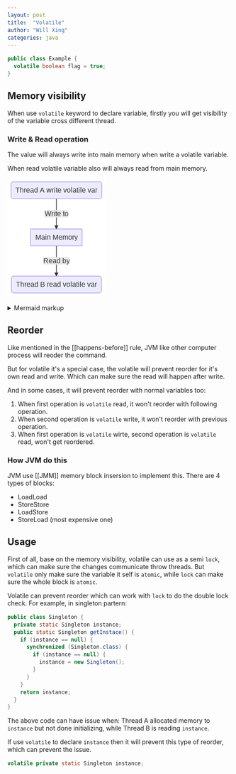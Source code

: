 ```yaml
---
layout: post
title:  "Volatile"
author: "Will Xing"
categories: java
---
```


```java
public class Example {
  volatile boolean flag = true;
}
```

## Memory visibility

When use `volatile` keyword to declare variable, firstly you will get visibility of the variable cross different thread.

### Write & Read operation

The value will always write into main memory when write a volatile variable.

When read volatile variable also will always read from main memory.

<!-- generated by mermaid compile action - START -->
![~mermaid diagram 1~](/assets/images/all_collections__posts_java_2020-07-14-volatile-md-1.png)
<details>
  <summary>Mermaid markup</summary>

```mermaid

graph TD;
  A(Thread A write volatile var) -->|Write to| B[Main Memory];
  B -->|Read by| C(Thread B read volatile var)

```

</details>
<!-- generated by mermaid compile action - END -->

## Reorder

Like mentioned in the [[happens-before]] rule, JVM like other computer process will reoder the command.

But for volatile it's a special case, the volatile will prevent reorder for it's own read and write. Which can make sure the read will happen after write.

And in some cases, it will prevent reorder with normal variables too:

1. When first operation is `volatile` read, it won't reorder with following operation.
2. When second operation is `volatile` write, it won't reorder with previous operation.
3. When first operation is `volatile` wirte, second operation is `volatile` read, won't get reordered.

### How JVM do this

JVM use [[JMM]] memory block insersion to implement this. There are 4 types of blocks:

- LoadLoad
- StoreStore
- LoadStore
- StoreLoad (most expensive one)

## Usage

First of all, base on the memory visibility, volatile can use as a semi `lock`, which can make sure the changes communicate throw threads. But `volatile` only make sure the variable it self is `atomic`, while `lock` can make sure the whole block is `atomic`.

Volatile can prevent reorder which can work with `lock` to do the double lock check. For example, in singleton partern:

```java
public class Singleton {
  private static Singleton instance;
  public static Singleton getInstace() {
    if (instance == null) {
      synchronized (Singleton.class) {
        if (instance == null) {
          instance = new Singleton();
        }
      }
    }
    return instance;
  }
}
```

The above code can have issue when: Thread A allocated memory to `instance` but not done initializing, while Thread B is reading `instance`.

If use `volatile` to declare `instance` then it will prevent this type of reorder, which can prevent the issue.

```java
volatile private static Singleton instance;
```
